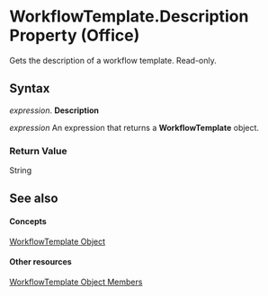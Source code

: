 
# WorkflowTemplate.Description Property (Office)

Gets the description of a workflow template. Read-only.


## Syntax

 _expression_. **Description**

 _expression_ An expression that returns a **WorkflowTemplate** object.


### Return Value

String


## See also


#### Concepts


[WorkflowTemplate Object](965d0474-dd51-9b0e-b34c-a11f921ff410.md)
#### Other resources


[WorkflowTemplate Object Members](c891ed9a-87bd-242b-1a6b-012ab1406a1c.md)
